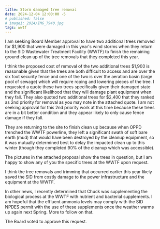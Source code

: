 ```yaml
---
title: Storm damaged tree removal
date: 2024-12-04 12:00:00 -5
# published: false
# image1: 2024/IMG_7940.jpg
tags: wwtf
---
```


I am seeking Board Member approval to have two additional trees removed for $1,900 that were damaged in this year's wind storms when they return to the SID Wastewater Treatment Facility (WWTF) to finish the remaining ground clean up of the tree removals that they completed this year.
<!-- excerpt -->

I think the proposed cost of removal of the two additional trees $1,900 is reasonable given that the trees are both difficult to access and are over the six foot security fence and one of the two is over the aeration basin (large pool of sewage) which will require roping and lowering pieces of the tree.  I requested a quote these two trees specifically given their damaged state and the significant likelihood that they will damage plant equipment when they fall. They also quoted two additional trees for $2,400 that they ranked as 2nd priority for removal as you may note in the attached quote.  I am not seeking approval for this 2nd priority work at this time because these trees are in a bit better condition and they appear likely to only cause fence damage if they fall.

They are returning to the site to finish clean up because when OPPD trenched the WWTF powerline, they left a significant swath of soft bare earth (mud) that would have been destroyed by the cleanup equipment, so it was mutually determined best to delay the impacted clean up to this winter (though they completed 90% of the cleanup which was accessible).

The pictures in the attached proposal show the trees in question, but I am happy to show any of you the specific trees at the WWTF upon request.

I think the tree removals and trimming that occurred earlier this year likely saved the SID from costly damage to the power infrastructure and the equipment at the WWTF.

In other news, I recently determined that Chuck was supplementing the biological process at the WWTF with nutrient and bacterial supplements.  I am hopeful that the effluent ammonia levels may comply with the SID NPDES permit with the use of these supplements once the weather warms up again next Spring.  More to follow on that.

The Board voted to approve this request.
